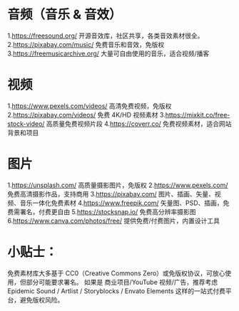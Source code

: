 # 音频（音乐 & 音效）
1.https://freesound.org/  开源音效库，社区共享，各类音效素材很全。
2.https://pixabay.com/music/ 免费音乐和音效，免版权
3.https://freemusicarchive.org/ 大量可自由使用的音乐，适合视频/播客


# 视频
1.https://www.pexels.com/videos/ 高清免费视频，免版权
2.https://pixabay.com/videos/ 免费 4K/HD 视频素材
3.https://mixkit.co/free-stock-video/ 高质量免费视频片段
4.https://coverr.co/ 免费视频素材，适合网站背景和项目


# 图片
1.https://unsplash.com/ 高质量摄影图片，免版权
2.https://www.pexels.com/ 免费高清摄影作品，支持商用
3.https://pixabay.com/ 图片、插画、矢量、视频、音乐一体化免费素材
4.https://www.freepik.com/ 矢量图、PSD、插画，免费需署名，付费更自由
5.https://stocksnap.io/ 免费高分辨率摄影图
6.https://www.canva.com/photos/free/ 提供免费/付费图片，内置设计工具

# 小贴士：
免费素材库大多基于 CC0（Creative Commons Zero）或免版权协议，可放心使用，但部分可能要求署名。
如果是 商业项目/YouTube 视频/广告，推荐考虑 Epidemic Sound / Artlist / Storyblocks / Envato Elements 这样的一站式付费平台，避免版权风险。

